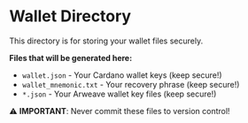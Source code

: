 # Wallet Directory

This directory is for storing your wallet files securely.

**Files that will be generated here:**
- `wallet.json` - Your Cardano wallet keys (keep secure!)
- `wallet_mnemonic.txt` - Your recovery phrase (keep secure!)
- `*.json` - Your Arweave wallet key files (keep secure!)

⚠️ **IMPORTANT**: Never commit these files to version control!

